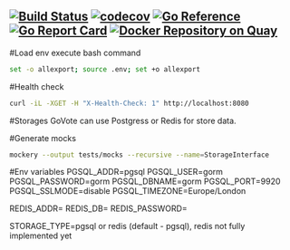 [![Build Status](https://github.com/vsychov/go-rating-stars/actions/workflows/ci.yml/badge.svg)](https://github.com/vsychov/go-rating-stars/actions)
[![codecov](https://codecov.io/gh/vsychov/go-rating-stars/branch/master/graph/badge.svg?token=7V853A3LYA)](https://codecov.io/gh/vsychov/go-rating-stars)
[![Go Reference](https://pkg.go.dev/badge/github.com/vsychov/go-rating-stars.svg)](https://pkg.go.dev/github.com/vsychov/go-rating-stars)
[![Go Report Card](https://goreportcard.com/badge/github.com/vsychov/go-rating-stars)](https://goreportcard.com/report/github.com/vsychov/go-rating-stars)
[![Docker Repository on Quay](https://quay.io/repository/vsychov/go-rating-stars/status "Docker Repository on Quay")](https://quay.io/repository/vsychov/go-rating-stars)
---
#Load env
execute bash command
```bash
set -o allexport; source .env; set +o allexport
```

#Health check
```bash
curl -iL -XGET -H "X-Health-Check: 1" http://localhost:8080
```


#Storages
GoVote can use Postgress or Redis for store data.

#Generate mocks
```bash
mockery --output tests/mocks --recursive --name=StorageInterface
```

#Env variables
PGSQL_ADDR=pgsql
PGSQL_USER=gorm
PGSQL_PASSWORD=gorm
PGSQL_DBNAME=gorm
PGSQL_PORT=9920
PGSQL_SSLMODE=disable
PGSQL_TIMEZONE=Europe/London

REDIS_ADDR=
REDIS_DB=
REDIS_PASSWORD=

STORAGE_TYPE=pgsql or redis (default - pgsql), redis not fully implemented yet